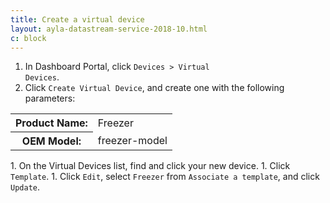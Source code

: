```yaml
---
title: Create a virtual device
layout: ayla-datastream-service-2018-10.html
c: block
---
```


1. In Dashboard Portal, click <code>Devices > Virtual Devices</code>.
1. Click <code>Create Virtual Device</code>, and create one with the following parameters:
<table>
<tr><th>Product Name:</th><td>Freezer</td></tr>
<tr><th>OEM Model:</th><td>freezer-model</td></tr>
</table>
1. On the Virtual Devices list, find and click your new device.
1. Click <code>Template</code>.
1. Click <code>Edit</code>, select <code>Freezer</code> from <code>Associate a template</code>, and click <code>Update</code>.
